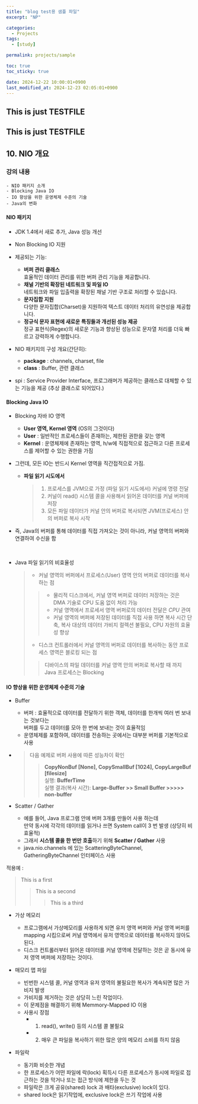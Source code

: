 ```yaml
---
title: "blog test용 샘플 파일"
excerpt: "NP"

categories:
  - Projects
tags:
  - [study]

permalink: projects/sample

toc: true
toc_sticky: true

date: 2024-12-22 10:00:01+0900
last_modified_at: 2024-12-23 02:05:01+0900
---
```



## This is just TESTFILE
## This is just TESTFILE

## 10. NIO 개요

### 강의 내용
```
- NIO 패키지 소개
- Blocking Java IO
- IO 향상을 위한 운영체제 수준의 기술
- Java의 변화
```

#### NIO 패키지
- JDK 1.4에서 새로 추가, Java 성능 개선
- Non Blocking IO 지원
- 제공되는 기능:
    - **버퍼 관리 클래스**  
      효율적인 데이터 관리를 위한 버퍼 관리 기능을 제공합니다.
    - **채널 기반의 확장된 네트워크 및 파일 IO**  
      네트워크와 파일 입출력을 확장된 채널 기반 구조로 처리할 수 있습니다.
    - **문자집합 지원**  
      다양한 문자집합(Charset)을 지원하여 텍스트 데이터 처리의 유연성을 제공합니다.
    - **정규식 문자 표현에 새로운 특징들과 개선된 성능 제공**  
      정규 표현식(Regex)의 새로운 기능과 향상된 성능으로 문자열 처리를 더욱 빠르고 강력하게 수행합니다.

      
- NIO 패키지의 구성 개요(간단히):
  - **package** : channels, charset, file
  - **class** : Buffer, 관련 클래스
- spi : Service Provider Interface, 프로그래머가 제공하는 클래스로 대체할 수 있는 기능을 제공 (추상 클래스로 되어있다.)

#### Blocking Java IO
- Blocking 자바 IO 영역
  - **User 영역, Kernel 영역**  (OS의 그것이다)
  - **User** : 일반적인 프로세스들이 존재하는, 제한된 권한을 갖는 영역
  - **Kernel** : 운영체제에 존재하는 영역, h/w에 직접적으로 접근하고 다른 프로세스를 제어할 수 있는 권한을 가짐


- 그런데, 모든 IO는 반드시 Kernel 영역을 직간접적으로 가짐.

  - **파일 읽기 시도에서**
    > 1. 프로세스를 JVM으로 가정 (파일 읽기 시도에서) 커널에 명령 전달 
    > 2. 커널이 read() 시스템 콜을 사용해서 읽어온 데이터를 커널 버퍼에 저장 
    > 3. 모든 파일 데이터가 커널 안의 버퍼로 복사되면 JVM(프로세스) 안의 버퍼로 복사 시작

- 즉, Java의 버퍼를 통해 데이터를 직접 가져오는 것이 아니라, 커널 영역의 버퍼와 연결하여 수신을 함

<br>

- Java 파일 읽기의 비효율성
    > - 커널 영역의 버퍼에서 프로세스(User) 영역 안의 버퍼로 데이터를 복사하는 점
    > > - 물리적 디스크에서, 커널 영역 버퍼로 데이터 저장하는 것은 DMA 기술로 CPU 도움 없이 처리 가능
    > > - 커널 영역에서 프로세서 영역 버퍼로의 데이터 전달은 *CPU* 관여
    > > - 커널 영역의 버퍼에 저장된 데이터를 직접 사용 하면 복사 시간 단축, 복사 대상의 데이터 가비지 컬렉션 불필요, CPU 자원의 효율성 향상
    > - 디스크 컨트롤러에서 커널 영역의 버퍼로 데이터를 복사하는 동안 프로세스 영역은 블로킹 되는 점 
    > >디바이스의 파일 데이터를 커널 영역 안의 버퍼로 복사할 때 까지 Java 프로세스는 Blocking

#### IO 향상을 위한 운영체제 수준의 기술
- Buffer
  - 버퍼 : 효율적으로 데이터를 전달하기 위한 객체, 데이터를 한개씩 여러 번 보내는 것보다는<br> 버퍼를 두고 데이터를 모아 한 번에 보내는 것이 효율적임
  - 운영체제를 포함하여, 데이터를 전송하는 곳에서는 대부분 버퍼를 기본적으로 사용

- > 다음 예제로 버퍼 사용에 따른 성능차이 확인
  > > **CopyNonBuf [None], CopySmallBuf [1024],  CopyLargeBuf [filesize]**
  > > <br> 실행: **BufferTime** 
  > > <br> 실행 결과(복사 시간): **Large-Buffer >> Small Buffer >>>>> non-buffer**
  
- Scatter / Gather
  - 예를 들어, Java 프로그램 안에 버퍼 3개를 만들어 사용 하는데 <br>
  만약 동시에 각각의 데이터를 읽거나 쓰면 System call이 3 번 발생 (상당히 비효율적) <br>
  - 그래서 **시스템 콜을 한 번만 호출**하기 위해 **Scatter / Gather** 사용 <br>
  - java.nio.channels 에 있는 ScatteringByteChannel, GatheringByteChannel 인터페이스 사용


적용예 :   

> This is a first
>   > This is a second 
>   >   > This is a third 

- 가상 메모리
  - 프로그램에서 가상메모리를 사용하게 되면 유저 영역 버퍼와 커널 영역 버퍼를 mapping 시킴으로써 커널 영역에서 유저 영역으로 데이터를 복사하지 않아도 된다.
  - 디스크 컨트롤러부터 읽어온 데이터를 커널 영역에 전달하는 것은 곧 동시에 유저 영역 버퍼에 저장하는 것이다.

- 매모리 맵 파일
  - 빈번한 시스템 콜, 커널 영역과 유저 영역의 불필요한 복사가 계속되면 많은 가비지 발생
  - 가비지를 제거하는 것은 상당히 느린 작업이다.
  - 이 문제점을 해결하기 위해 Memmory-Mapped IO 이용
  - 사용시 장점
    - 1. read(), write() 등의 시스템 콜 불필요
    - 2. 매우 큰 파일을 복사하기 위한 많은 양의 메모리 소비를 하지 않음


- 파일락
  - 동기화 비슷한 개념
  - 한 프로세스가 어떤 파일에 락(lock) 획득시 다른 프로세스가 동시에 파일로 접근하는 것을 막거나 또는 접근 방식에 제한을 두는 것
  - 파일락은 크게 공유(shared) lock 과 배타(exclusive) lock이 있다.
  - shared lock은 읽기작업에, exclusive lock은 쓰기 작업에 사용
